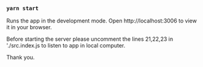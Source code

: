 ### `yarn start`

Runs the app in the development mode.
Open http://localhost:3006 to view it in your browser.

Before starting the server please uncomment the lines 21,22,23 in './src.index.js to listen to app in local computer.

Thank you.
